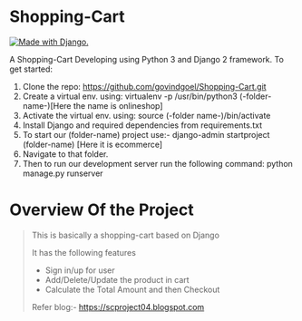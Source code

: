 # Shopping-Cart
<a href="http://www.djangoproject.com/"><img src="https://www.djangoproject.com/m/img/badges/djangomade124x25.gif" border="0" alt="Made with Django." title="Made with Django." /></a>

A Shopping-Cart Developing using Python 3  and Django 2 framework.
To get started:
1. Clone the repo: https://github.com/govindgoel/Shopping-Cart.git<br>
2. Create a virtual env. using:  virtualenv -p /usr/bin/python3 (-folder-name-)[Here the name is onlineshop]<br>
3. Activate the virtual env. using:  source (-folder name-)/bin/activate <br>
4. Install Django and required dependencies from requirements.txt <br>
5. To start our (folder-name) project use:-  django-admin startproject (folder-name) [Here it is ecommerce] <br>
6. Navigate to that folder.
7. Then to run our development server run the following command: python manage.py runserver <br>

<h1> Overview Of the Project</h1>
<blockquote>
  <p>This is basically a shopping-cart based on Django</p>
  <p>It has the following features<p>
  <ul>
    <li>Sign in/up for user </li>
    <li>Add/Delete/Update the product in cart </li>
    <li>Calculate the Total Amount and then Checkout</li>
  </ul>
</blockqoute>
  



Refer blog:- https://scproject04.blogspot.com <br>
